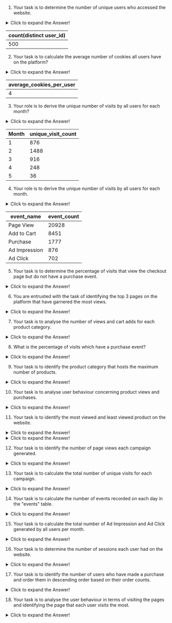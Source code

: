 1) Your task is to determine the number of unique users who accessed the website.

<details>
<summary>Click to expand the Answer!</summary>
  
```sql
select count(distinct user_id) from users;
```
</details>


|count(distinct user_id)|
|-----------------------|
|500|

2) Your task is to calculate the average number of cookies all users have on the platform?
<details>
<summary>Click to expand the Answer!</summary>

```sql
with cte as(
select user_id,count(cookie_id) as cc  from users
group by user_id
) 
select round(avg(cc)) average_cookies_per_user
from cte ;
```
</details>

|average_cookies_per_user | 
|-------------------------|
|4|

3) Your role is to derive the unique number of visits by all users for each month?
<details>
<summary>Click to expand the Answer!</summary>
 
```sql
select month(event_time) Month,
count(distinct visit_id) unique_visit_count
from events
where event_type=1
group by Month;
```
</details>

|Month|unique_visit_count|
|---------------|---------|
|1	|876|
|2	|1488|
|3	|916|
|4	|248|
|5	|36|


4) Your role is to derive the unique number of visits by all users for each month.

<details>
<summary>Click to expand the Answer!</summary>
 
```sql
select ef.event_name,count(e.visit_id) event_count
from events e inner join event_identifier ef 
on e.event_type=ef.event_type
group by 1;
```
</details>

|event_name|event_count|
|---------------|---------|
|Page View |20928|
|	Add to Cart |8451|
|	Purchase |1777|
| Ad Impression|876|
|Ad Click |702|

5) Your task is to determine the percentage of visits that view the checkout page but do not have a purchase event.
<details>
<summary>Click to expand the Answer!</summary>
 
```sql
with cte as
(
select
sum(case when event_type= 1 and page_id=12 then 1 else 0 end) as checkout,
sum(case when event_type= 3 then 1 else 0 end) as purchase
from events
)
select 
(1-purchase/checkout)*100 as percentage_checkout_view_with_no_purchase
from cte;
```
</details>

6) You are entrusted with the task of identifying the top 3 pages on the platform that have garnered the most views.
<details>
<summary>Click to expand the Answer!</summary>
 
```sql
select ph.page_name,count(*)
from events e inner join page_hierarchy ph
on e.page_id=ph.page_id
where e.event_type=1
and ph.product_id is not null
group by ph.page_name 
order by count(*) desc limit 3;
```
</details>


7) Your task is to analyse the number of views and cart adds for each product category.
<details>
<summary>Click to expand the Answer!</summary>
 
```sql
select ph.product_category,
sum(case when e.event_type=1 then 1 else 0 end) page_views,
sum(case when e.event_type=2 then 1 else 0 end) cart_add
from events e inner join page_hierarchy ph
on e.page_id=ph.page_id
where ph.product_id is not null
group by 1 order by 1 desc;
```
</details>

8) What is the percentage of visits which have a purchase event?

<details>
<summary>Click to expand the Answer!</summary>
 
```sql
select round(sum(case when event_type="3" then
1 else 0 end)/count(distinct visit_id),3)*100 as purchase_percentage
from events;
```
</details>

9) Your task is to identify the product category that hosts the maximum number of products.

<details>
<summary>Click to expand the Answer!</summary>
 
```sql
select product_category,count(distinct product_id)
from page_hierarchy
where product_category is not null
group by product_category
order by 2 desc limit 1;
```
</details>


10) Your task is to analyse user behaviour concerning product views and purchases.
<details>
<summary>Click to expand the Answer!</summary>
 
```sql
select u.user_id,
sum(case when e.event_type=1 then 1 else 0 end) product_views,
sum(case when e.event_type=3 then 1 else 0 end) purchase
from events e inner join users u
on e.cookie_id=u.cookie_id
group by 1;
```
</details>

11) Your task is to identify the most viewed and least viewed product on the website.
<details>
<summary>Click to expand the Answer!</summary>
 
```sql
select ph.page_name, ph.product_category,count(*) views
from events e inner join page_hierarchy ph
on e.page_id=ph.page_id
where e.event_type=1
and ph.product_id is not null
group by 1,2 
order by 3 desc limit 1;
```
</details>

<details>
<summary>Click to expand the Answer!</summary>
 
```sql
select ph.page_name,ph.product_category,count(*) views
from events e inner join page_hierarchy ph
on e.page_id=ph.page_id
where e.event_type=1
and ph.product_id is not null
group by 1,2
order by 3 asc limit 1;
```
</details>


12) Your task is to identify the number of page views each campaign generated.
<details>
<summary>Click to expand the Answer!</summary>
 
```sql
select pci.campaign_name,count(e.visit_id) page_views
from events e inner join page_hierarchy ph
on e.page_id=ph.page_id
inner join campaign_identifier pci 
on pci.product_id=ph.product_id
where e.event_type=1
group by pci.campaign_name
order by 2 desc;
```
</details>

13) Your task is to calculate the total number of unique visits for each campaign.
<details>
<summary>Click to expand the Answer!</summary>
 
```sql
select pci.campaign_name,
count(distinct e.cookie_id) unique_visitors
from events e inner join page_hierarchy ph
on e.page_id=ph.page_id
inner join campaign_identifier pci 
on pci.product_id=ph.product_id
group by pci.campaign_name;
```
</details>

14) Your task is to calculate the number of events recorded on each day in the "events" table.
<details>
<summary>Click to expand the Answer!</summary>
 
```sql
select date(event_time) event_date,
count(visit_id) total_events
from events group by 1;
```
</details>

15) Your task is to calculate the total number of Ad Impression and Ad Click generated by all users per month.
<details>
<summary>Click to expand the Answer!</summary>
 
```sql
select month(event_time) as "Month" ,
sum(case when event_type=4 then 1 else 0 end) as Ad_Impression_Count,
sum(case when event_type=5 then 1 else 0 end) as Ad_Click_Count
from events
group by month(event_time) order by 1;
```
</details>

16) Your task is to determine the number of sessions each user had on the website.
<details>
<summary>Click to expand the Answer!</summary>
 
```sql
select user_id,
count(distinct visit_id) session_count
from users u inner join events e 
on u.cookie_id=e.cookie_id
group by 1 order by 2 desc;
```
</details>

17) Your task is to identify the number of users who have made a purchase and order them in descending order based on their order counts.
<details>
<summary>Click to expand the Answer!</summary>
 
```sql
select user_id,count(visit_id) no_of_time_purchase
from users u inner join events e 
on u.cookie_id=e.cookie_id
where event_type=3
group by 1 order by 2 desc;
```
</details>

18) Your task is to analyse the user behaviour in terms of visiting the pages and identifying the page that each user visits the most.
<details>
<summary>Click to expand the Answer!</summary>
 
```sql
with cte as(
select u.user_id,ph.page_name,count(*),
dense_rank() over(partition by u.user_id order by count(*) desc) as k
from users u inner join events e on u.cookie_id=e.cookie_id 
inner join page_hierarchy ph on e.page_id=ph.page_id
where ph.product_id is not null
group by 1,2
)
select * from cte where k=1;
```
</details>
